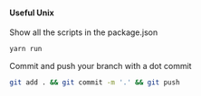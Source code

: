 #### Useful Unix

Show all the scripts in the package.json
```bash
yarn run
```

Commit and push your branch with a dot commit
```bash
git add . && git commit -m '.' && git push